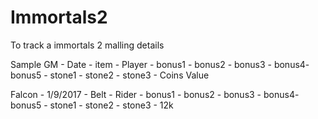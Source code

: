 # Immortals2
To track a immortals 2 malling details

Sample
GM - Date - item - Player - bonus1 - bonus2 - bonus3 - bonus4- bonus5 - stone1 - stone2 - stone3 - Coins Value

Falcon - 1/9/2017 - Belt - Rider - bonus1 - bonus2 - bonus3 - bonus4- bonus5 - stone1 - stone2 - stone3 - 12k 

